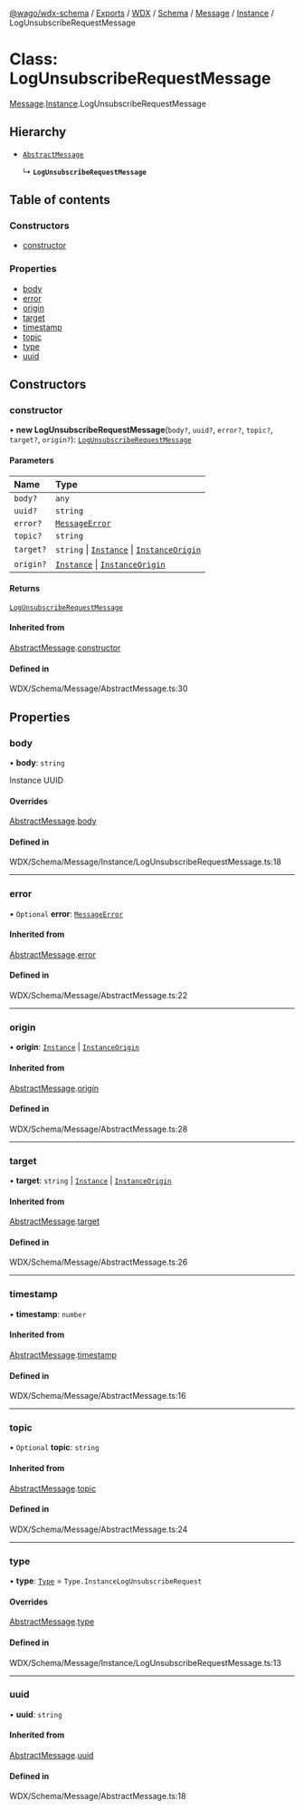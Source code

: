 [@wago/wdx-schema](../README.md) / [Exports](../modules.md) / [WDX](../modules/WDX.md) / [Schema](../modules/WDX.Schema.md) / [Message](../modules/WDX.Schema.Message.md) / [Instance](../modules/WDX.Schema.Message.Instance.md) / LogUnsubscribeRequestMessage

# Class: LogUnsubscribeRequestMessage

[Message](../modules/WDX.Schema.Message.md).[Instance](../modules/WDX.Schema.Message.Instance.md).LogUnsubscribeRequestMessage

## Hierarchy

- [`AbstractMessage`](WDX.Schema.Message.AbstractMessage.md)

  ↳ **`LogUnsubscribeRequestMessage`**

## Table of contents

### Constructors

- [constructor](WDX.Schema.Message.Instance.LogUnsubscribeRequestMessage.md#constructor)

### Properties

- [body](WDX.Schema.Message.Instance.LogUnsubscribeRequestMessage.md#body)
- [error](WDX.Schema.Message.Instance.LogUnsubscribeRequestMessage.md#error)
- [origin](WDX.Schema.Message.Instance.LogUnsubscribeRequestMessage.md#origin)
- [target](WDX.Schema.Message.Instance.LogUnsubscribeRequestMessage.md#target)
- [timestamp](WDX.Schema.Message.Instance.LogUnsubscribeRequestMessage.md#timestamp)
- [topic](WDX.Schema.Message.Instance.LogUnsubscribeRequestMessage.md#topic)
- [type](WDX.Schema.Message.Instance.LogUnsubscribeRequestMessage.md#type)
- [uuid](WDX.Schema.Message.Instance.LogUnsubscribeRequestMessage.md#uuid)

## Constructors

### constructor

• **new LogUnsubscribeRequestMessage**(`body?`, `uuid?`, `error?`, `topic?`, `target?`, `origin?`): [`LogUnsubscribeRequestMessage`](WDX.Schema.Message.Instance.LogUnsubscribeRequestMessage.md)

#### Parameters

| Name | Type |
| :------ | :------ |
| `body?` | `any` |
| `uuid?` | `string` |
| `error?` | [`MessageError`](WDX.Schema.Message.MessageError.md) |
| `topic?` | `string` |
| `target?` | `string` \| [`Instance`](WDX.Schema.Model.Instance.Instance.md) \| [`InstanceOrigin`](WDX.Schema.Model.Instance.InstanceOrigin.md) |
| `origin?` | [`Instance`](WDX.Schema.Model.Instance.Instance.md) \| [`InstanceOrigin`](WDX.Schema.Model.Instance.InstanceOrigin.md) |

#### Returns

[`LogUnsubscribeRequestMessage`](WDX.Schema.Message.Instance.LogUnsubscribeRequestMessage.md)

#### Inherited from

[AbstractMessage](WDX.Schema.Message.AbstractMessage.md).[constructor](WDX.Schema.Message.AbstractMessage.md#constructor)

#### Defined in

WDX/Schema/Message/AbstractMessage.ts:30

## Properties

### body

• **body**: `string`

Instance UUID

#### Overrides

[AbstractMessage](WDX.Schema.Message.AbstractMessage.md).[body](WDX.Schema.Message.AbstractMessage.md#body)

#### Defined in

WDX/Schema/Message/Instance/LogUnsubscribeRequestMessage.ts:18

___

### error

• `Optional` **error**: [`MessageError`](WDX.Schema.Message.MessageError.md)

#### Inherited from

[AbstractMessage](WDX.Schema.Message.AbstractMessage.md).[error](WDX.Schema.Message.AbstractMessage.md#error)

#### Defined in

WDX/Schema/Message/AbstractMessage.ts:22

___

### origin

• **origin**: [`Instance`](WDX.Schema.Model.Instance.Instance.md) \| [`InstanceOrigin`](WDX.Schema.Model.Instance.InstanceOrigin.md)

#### Inherited from

[AbstractMessage](WDX.Schema.Message.AbstractMessage.md).[origin](WDX.Schema.Message.AbstractMessage.md#origin)

#### Defined in

WDX/Schema/Message/AbstractMessage.ts:28

___

### target

• **target**: `string` \| [`Instance`](WDX.Schema.Model.Instance.Instance.md) \| [`InstanceOrigin`](WDX.Schema.Model.Instance.InstanceOrigin.md)

#### Inherited from

[AbstractMessage](WDX.Schema.Message.AbstractMessage.md).[target](WDX.Schema.Message.AbstractMessage.md#target)

#### Defined in

WDX/Schema/Message/AbstractMessage.ts:26

___

### timestamp

• **timestamp**: `number`

#### Inherited from

[AbstractMessage](WDX.Schema.Message.AbstractMessage.md).[timestamp](WDX.Schema.Message.AbstractMessage.md#timestamp)

#### Defined in

WDX/Schema/Message/AbstractMessage.ts:16

___

### topic

• `Optional` **topic**: `string`

#### Inherited from

[AbstractMessage](WDX.Schema.Message.AbstractMessage.md).[topic](WDX.Schema.Message.AbstractMessage.md#topic)

#### Defined in

WDX/Schema/Message/AbstractMessage.ts:24

___

### type

• **type**: [`Type`](../enums/WDX.Schema.Message.Type.md) = `Type.InstanceLogUnsubscribeRequest`

#### Overrides

[AbstractMessage](WDX.Schema.Message.AbstractMessage.md).[type](WDX.Schema.Message.AbstractMessage.md#type)

#### Defined in

WDX/Schema/Message/Instance/LogUnsubscribeRequestMessage.ts:13

___

### uuid

• **uuid**: `string`

#### Inherited from

[AbstractMessage](WDX.Schema.Message.AbstractMessage.md).[uuid](WDX.Schema.Message.AbstractMessage.md#uuid)

#### Defined in

WDX/Schema/Message/AbstractMessage.ts:18

